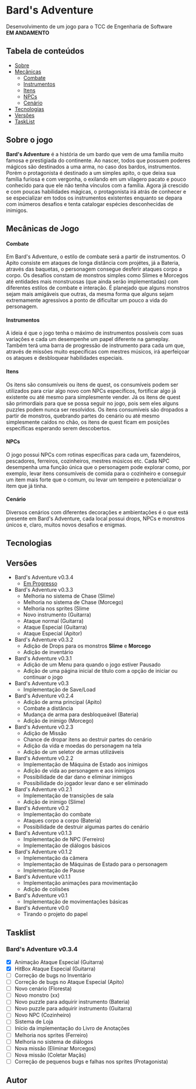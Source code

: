 # Bard's Adventure

Desenvolvimento de um jogo para o TCC de Engenharia de Software  
**EM ANDAMENTO**

## Tabela de conteúdos
<!--ts-->
   * [Sobre](#sobre-o-jogo)
   * [Mecânicas](#mecânicas-de-jogo)
      * [Combate](#combate)
      * [Instrumentos](#instrumentos)
      * [Itens](#itens)
      * [NPCs](#npcs)
      * [Cenário](#cenário)
   * [Tecnologias](#tecnologias) 
   * [Versões](#versões)
   * [TaskList](#tasklist)
<!--te-->

## Sobre o jogo

**Bard's Adventure** é a história de um bardo que vem de uma família muito famosa e prestigiada do continente. Ao nascer, todos que possuem poderes mágicos são destinados a uma arma, no caso dos bardos, instrumentos. Porém o protagonista é destinado a um simples apito, o que deixa sua família furiosa e com vergonha, o exilando em um vilagero pacato e pouco conhecido para que ele não tenha vínculos com a família. Agora já crescido e com poucas habilidades mágicas, o protagonista irá atrás de conhecer e se especializar em todos os instrumentos existentes enquanto se depara com inúmeros desafios e tenta catalogar espécies desconhecidas de inimigos.

## Mecânicas de Jogo
  #### Combate
  Em Bard's Adventure, o estilo de combate será a partir de instrumentos. O Apito consiste em ataques de longa distância com projétes, já a Bateria, através das baquetas, o personagem consegue desferir ataques corpo a corpo. Os desafios constam de monstros simples como Slimes e Morcegos até entidades mais monstruosas (que ainda serão implementadas) com diferentes estilos de combate e interação. É planejado que alguns monstros sejam mais amigáveis que outras, da mesma forma que alguns sejam extremamente agressivos a ponto de dificultar um pouco a vida do personagem.  
  #### Instrumentos
  A ideia é que o jogo tenha o máximo de instrumentos possíveis com suas variações e cada um desempenhe um papel diferente na gameplay. Também terá uma barra de progressão de instrumento para cada um que, através de missões muito específicas com mestres músicos, irá aperfeiçoar os ataques e desbloquear habilidades especiais.  
  #### Itens
  Os itens são consumíveis ou itens de quest, os consumíveis podem ser utilizados para criar algo novo com NPCs específicos, fortificar algo já existente ou até mesmo para simplesmente vender. Já os itens de quest são primordiais para que se possa seguir no jogo, pois sem eles alguns puzzles podem nunca ser resolvidos. Os itens consumíveis são dropados a partir de monstros, quebrando partes do cenário ou até mesmo simplesmente caídos no chão, os itens de quest ficam em posições específicas esperando serem descobertos.  
  #### NPCs
  O jogo possui NPCs com rotinas específicas para cada um, fazendeiros, pescadores, ferreiros, cozinheiros, mestres músicos etc. Cada NPC desempenha uma função única que o personagem pode explorar como, por exemplo, levar itens consumíveis de comida para o cozinheiro e conseguir um item mais forte que o comum, ou levar um tempeiro e potencializar o item que já tinha.  
  #### Cenário
  Diversos cenários com diferentes decorações e ambientações é o que está presente em Bard's Adventure, cada local possui drops, NPCs e monstros únicos e, claro, muitos novos desafios e enigmas.  

## Tecnologias

## Versões
* Bard's Adventure v0.3.4
     *  [Em Progresso](#tasklist)
* Bard's Adventure v0.3.3
     * Melhoria no sistema de Chase (Slime)
     * Melhoria no sistema de Chase (Morcego)
     * Melhoria nos sprites (Slime
     * Novo instrumento (Guitarra)
     * Ataque normal (Guitarra)
     * Ataque Especial (Guitarra)
     * Ataque Especial (Apitor)
* Bard's Adventure v0.3.2
     * Adição de Drops para os monstros **Slime** e **Morcego**
     * Adição de inventário
* Bard's Adventure v0.3.1
     * Adição de um Menu para quando o jogo estiver Pausado
     * Adição de uma página inicial de título com a opção de iniciar ou continuar o jogo
* Bard's Adventure v0.3
     * Implementação de Save/Load
* Bard's Adventure v0.2.4
     * Adição de arma principal (Apito)
     * Combate a distância
     * Mudança de arma para desbloqueável (Bateria)
     * Adição de inimigo (Morcego)
* Bard's Adventure v0.2.3
     * Adição de Missão
     * Chance de dropar itens ao destruir partes do cenário
     * Adição da vida e moedas do personagem na tela
     * Adição de um seletor de armas utilizáveis
* Bard's Adventure v0.2.2
     * Implementação de Máquina de Estado aos inimigos
     * Adição de vida ao personagem e aos inimigos
     * Possibilidade de dar dano e eliminar inimigos
     * Possibilidade do jogador levar dano e ser eliminado
* Bard's Adventure v0.2.1
     * Implementação de transições de sala
     * Adição de inimigo (Slime)
* Bard's Adventure v0.2
     * Implementação do combate
     * Ataques corpo a corpo (Bateria)
     * Possibilidade de destruir algumas partes do cenário
* Bard's Adventure v0.1.3
     * Implementação de NPC (Ferreiro)
     * Implementação de diálogos básicos
* Bard's Adventure v0.1.2
     * Implementação da câmera
     * Implementação de Máquinas de Estado para o personagem
     * Implementação de Pause
* Bard's Adventure v0.1.1
     * Implementação animações para movimentação
     * Adição de colisões
* Bard's Adventure v0.1
     * Implementação de movimentações básicas
* Bard's Adventure v0.0
     * Tirando o projeto do papel
  
## Tasklist
  ### Bard's Adventure v0.3.4
  - [x] Animação Ataque Especial (Guitarra)
  - [x] HitBox Ataque Especial (Guitarra)
  - [ ] Correção de bugs no Inventário
  - [ ] Correção de bugs no Ataque Especial (Apito)
  - [ ] Novo cenário (Floresta)
  - [ ] Novo monstro (xx)
  - [ ] Novo puzzle para adquirir instrumento (Bateria)
  - [ ] Novo puzzle para adquirir instrumento (Guitarra)
  - [ ] Novo NPC (Cozinheiro)
  - [ ] Sistema de Loja
  - [ ] Início da implementação do Livro de Anotações
  - [ ] Melhoria nos sprites (Ferreiro)
  - [ ] Melhoria no sistema de diálogos
  - [ ] Nova missão (Eliminar Morcegos)
  - [ ] Nova missão (Coletar Maçãs)
  - [ ] Correção de pequenos bugs e falhas nos sprites (Protagonista)
           
## Autor
